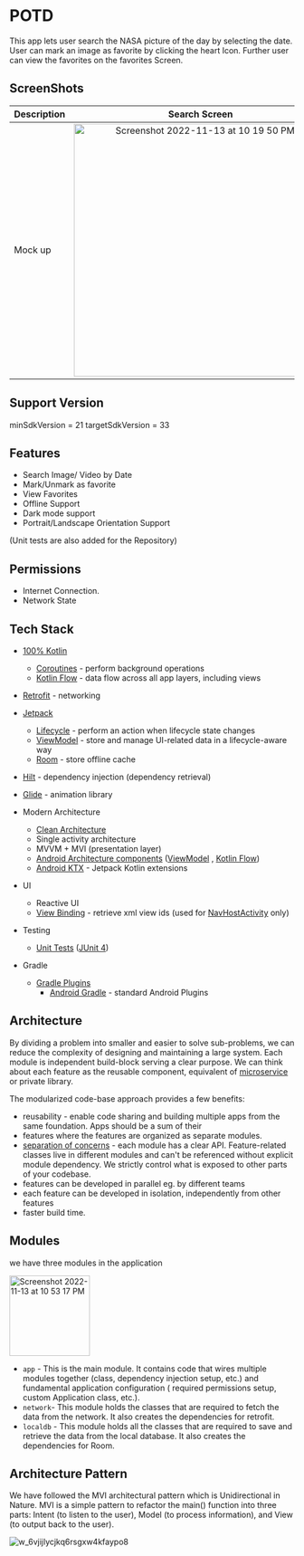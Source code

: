 # POTD

This app lets user search the NASA picture of the day by selecting the date. User can mark an image as favorite by clicking the heart Icon.
Further user can view the favorites on the favorites Screen.


## ScreenShots

| Description        | Search Screen           | Favorites Screen  |
| ------------- |:-------------:| :-----:|
|     Mock up  | <img width="447" alt="Screenshot 2022-11-13 at 10 19 50 PM" src="https://user-images.githubusercontent.com/5801370/201533800-d09148ac-aa2c-496d-a795-33dc205b7e80.png"> | <img width="443" alt="Screenshot 2022-11-13 at 10 14 46 PM" src="https://user-images.githubusercontent.com/5801370/201533835-4109c0a1-02ab-49c8-8ea8-38d7ce906845.png"> |



## Support Version
minSdkVersion = 21
targetSdkVersion = 33



## Features

- Search Image/ Video by Date
- Mark/Unmark as favorite
- View Favorites
- Offline Support
- Dark mode support
- Portrait/Landscape Orientation Support

(Unit tests are also added for the Repository)




## Permissions

- Internet Connection.
- Network State

## Tech Stack

  * [100% Kotlin](https://kotlinlang.org/)
    + [Coroutines](https://kotlinlang.org/docs/reference/coroutines-overview.html) - perform background operations
    + [Kotlin Flow](https://kotlinlang.org/docs/flow.html) - data flow across all app layers, including views
  * [Retrofit](https://square.github.io/retrofit/) - networking
  * [Jetpack](https://developer.android.com/jetpack)
    * [Lifecycle](https://developer.android.com/topic/libraries/architecture/lifecycle) - perform an action when
      lifecycle state changes
    * [ViewModel](https://developer.android.com/topic/libraries/architecture/viewmodel) - store and manage UI-related
      data in a lifecycle-aware way
    * [Room](https://developer.android.com/jetpack/androidx/releases/room) - store offline cache
  * [Hilt](https://developer.android.com/training/dependency-injection/hilt-android) - dependency injection (dependency retrieval)
  * [Glide](https://github.com/bumptech/glide) - animation library
* Modern Architecture
  * [Clean Architecture](https://blog.cleancoder.com/uncle-bob/2012/08/13/the-clean-architecture.html)
  * Single activity architecture
  * MVVM + MVI (presentation layer)
  * [Android Architecture components](https://developer.android.com/topic/libraries/architecture)
    ([ViewModel](https://developer.android.com/topic/libraries/architecture/viewmodel)
    , [Kotlin Flow](https://kotlinlang.org/docs/flow.html))
  * [Android KTX](https://developer.android.com/kotlin/ktx) - Jetpack Kotlin extensions
* UI
  * Reactive UI
  * [View Binding](https://developer.android.com/topic/libraries/view-binding) - retrieve xml view ids
    (used for [NavHostActivity](app/src/main/java/com/igorwojda/showcase/app/presentation/NavHostActivity.kt) only)

* Testing
  * [Unit Tests](https://en.wikipedia.org/wiki/Unit_testing) ([JUnit 4](https://junit.org/junit4/))
  
* Gradle
  * [Gradle Plugins](https://plugins.gradle.org/)
    * [Android Gradle](https://developer.android.com/studio/releases/gradle-plugin) - standard Android Plugins
    

## Architecture

By dividing a problem into smaller and easier to solve sub-problems, we can reduce the complexity of designing and
maintaining a large system. Each module is independent build-block serving a clear purpose. We can think about each
feature as the reusable component, equivalent of [microservice](https://en.wikipedia.org/wiki/Microservices) or private
library.

The modularized code-base approach provides a few benefits:

- reusability - enable code sharing and building multiple apps from the same foundation. Apps should be a sum of their
- features where the features are organized as separate modules.
- [separation of concerns](https://en.wikipedia.org/wiki/Separation_of_concerns) - each module has a clear API.
  Feature-related classes live in different modules and can't be referenced without explicit module dependency. We
  strictly control what is exposed to other parts of your codebase.
- features can be developed in parallel eg. by different teams
- each feature can be developed in isolation, independently from other features
- faster build time.

## Modules

we have three modules in the application

<img width="142" alt="Screenshot 2022-11-13 at 10 53 17 PM" src="https://user-images.githubusercontent.com/5801370/201535613-01a666bd-4951-4005-b641-39f123426584.png">


- `app` -  This is the main module. It contains code that wires multiple modules together (class, dependency injection setup,  etc.) and fundamental application configuration ( required permissions setup, custom Application class, etc.).
- `network`- This module holds the classes that are required to fetch the data from the network. It also creates the dependencies for retrofit.
- `localdb` - This module holds all the classes that are required to save and retrieve the data from the local database. It also creates the dependencies for Room.


## Architecture Pattern

We have followed the MVI architectural pattern which is Unidirectional in Nature. MVI is a simple pattern to refactor the main() function into three parts: Intent (to listen to the user), Model (to process information), and View (to output back to the user).


![w_6vjijlycjkq6rsgxw4kfaypo8](https://user-images.githubusercontent.com/5801370/201535851-570fcc17-60a7-4cad-b078-2fc3eb1c40d4.png)








